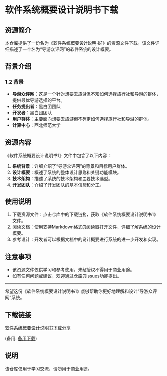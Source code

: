 # 软件系统概要设计说明书下载

## 资源简介

本仓库提供了一份名为《软件系统概要设计说明书1》的资源文件下载。该文件详细描述了一个名为“导游众评网”的软件系统的设计概要。

## 背景介绍

### 1.2 背景

- **导游众评网**：这是一个针对想要去旅游但不知如何选择旅行社和导游的群体，提供最优导游选择的平台。
- **任务提出者**：黑白团团队
- **开发者**：黑白团团队
- **用户群体**：主要面向想要去旅游但不确定如何选择旅行社和导游的群体。
- **计算中心**：西北师范大学

## 资源内容

《软件系统概要设计说明书1》文件中包含了以下内容：

1. **系统背景**：详细介绍了“导游众评网”的背景和目标用户群体。
2. **设计概要**：概述了系统的整体设计思路和关键功能模块。
3. **技术架构**：描述了系统的技术架构和主要技术选型。
4. **开发团队**：介绍了开发团队的基本信息和分工。

## 使用说明

1. 下载资源文件：点击仓库中的下载链接，获取《软件系统概要设计说明书1》文件。
2. 阅读文档：使用支持Markdown格式的阅读器打开文件，详细了解系统的设计概要。
3. 参考设计：开发者可以根据文档中的设计概要进行系统的进一步开发和实现。

## 注意事项

- 该资源文件仅供学习和参考使用，未经授权不得用于商业用途。
- 如有任何问题或建议，欢迎通过仓库的Issues功能提出。

---

希望这份《软件系统概要设计说明书1》能够帮助你更好地理解和设计“导游众评网”系统。

## 下载链接
[软件系统概要设计说明书下载分享](https://pan.quark.cn/s/7e6318682013) 

(备用: [备用下载](https://pan.baidu.com/s/1dnM8KxcErRMAUxkhDBXKIw?pwd=1234))

## 说明

该仓库仅用于学习交流，请勿用于商业用途。
